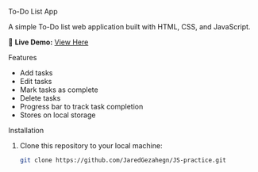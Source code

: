 To-Do List App

A simple To-Do list web application built with HTML, CSS, and JavaScript.

🔗 **Live Demo:** [View Here]([(https://jaredgezahegn.github.io/JS-practice-To-Do-List/)])

  Features
- Add tasks
- Edit tasks
- Mark tasks as complete
- Delete tasks
- Progress bar to track task completion
- Stores on local storage

Installation

1. Clone this repository to your local machine:
   ```bash
   git clone https://github.com/JaredGezahegn/JS-practice.git
